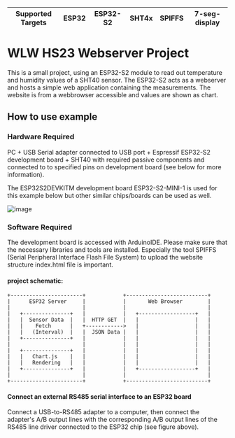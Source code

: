 | Supported Targets | ESP32 | ESP32-S2 | SHT4x | SPIFFS | 7-seg-display |
| ----------------- | ----- | -------- | ----- | ------ | ------------- |

# WLW HS23 Webserver Project
This is a small project, using an ESP32-S2 module to read out temperature and humidity values of a SHT40 sensor.
The ESP32-S2 acts as a webserver and hosts a simple web application containing the measurements.
The website is from a webbrowser accessible and values are shown as chart.

## How to use example

### Hardware Required
PC + USB Serial adapter connected to USB port + Espressif ESP32-S2 development board + SHT40 with required passive components and connected to to specified pins on development board (see below for more information).

The ESP32S2DEVKITM development board ESP32-S2-MINI-1 is used for this example below but other similar chips/boards can be used as well.

![image](https://github.com/sathyajordao/wlw_esp32s2_server/assets/103050063/62e72636-e153-4eb0-a70c-edd9c11356f4)



### Software Required
The development board is accessed with ArduinoIDE. Please make sure that the necessary libraries and tools are installed. Especially the tool SPIFFS (Serial Peripheral Interface Flash File System) to upload the website structure index.html file is important. 


#### project schematic:
```
+-----------------------+            +--------------------------+
|      ESP32 Server     |            |       Web Browser        |
|                       |            |                          |
|   +---------------+   |            |   +------------------+   |
|   |  Sensor Data  |   |  HTTP GET  |   |                  |   |
|   |    Fetch      |   +------------>   |                  |   |
|   |   (Interval)  |   |  JSON Data |   |                  |   |
|   +---------------+   |            |   |                  |   |
|                       |            |   |                  |   |
|   +---------------+   |            |   |                  |   |
|   |   Chart.js    |   |            |   |                  |   |
|   |   Rendering   |   |            |   |                  |   |
|   +---------------+   |            |   +------------------+   |
|                       |            |                          |
+-----------------------+            +--------------------------+

```

#### Connect an external RS485 serial interface to an ESP32 board
Connect a USB-to-RS485 adapter to a computer, then connect the adapter's A/B output lines with the corresponding A/B output lines of the RS485 line driver connected to the ESP32 chip (see figure above).
```
